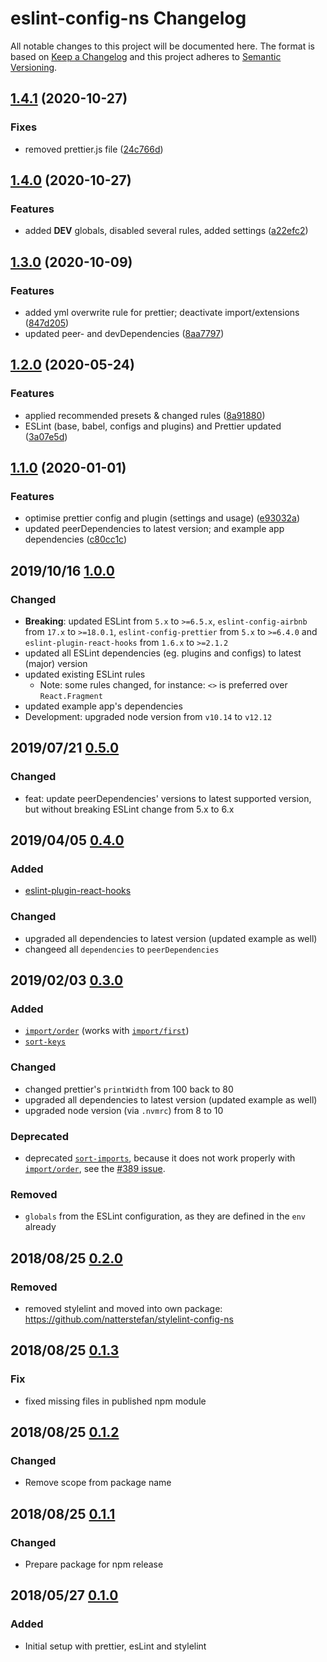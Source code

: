 # eslint-config-ns Changelog

All notable changes to this project will be documented here. The format is based
on [Keep a Changelog](http://keepachangelog.com/en/1.0.0/) and this project
adheres to [Semantic Versioning](http://semver.org/spec/v2.0.0.html).


## [1.4.1](https://github.com/natterstefan/eslint-config-ns/compare/v1.4.0...v1.4.1) (2020-10-27)


### Fixes

* removed prettier.js file ([24c766d](https://github.com/natterstefan/eslint-config-ns/commit/24c766d4cbf50a3107b487049a627283125495b2))

## [1.4.0](https://github.com/natterstefan/eslint-config-ns/compare/v1.3.0...v1.4.0) (2020-10-27)


### Features

* added __DEV__ globals, disabled several rules, added settings ([a22efc2](https://github.com/natterstefan/eslint-config-ns/commit/a22efc2bfd6a5bfce362848552be24c2060ef472))

## [1.3.0](https://github.com/natterstefan/eslint-config-ns/compare/v1.2.0...v1.3.0) (2020-10-09)


### Features

* added yml overwrite rule for prettier; deactivate import/extensions ([847d205](https://github.com/natterstefan/eslint-config-ns/commit/847d205bbaa0d82dbaa39e8bf9fcf0bf062e4db9))
* updated peer- and devDependencies ([8aa7797](https://github.com/natterstefan/eslint-config-ns/commit/8aa779741f0be034edec40be694802068c054dd8))

## [1.2.0](https://github.com/natterstefan/eslint-config-ns/compare/v1.1.0...v1.2.0) (2020-05-24)


### Features

* applied recommended presets & changed rules ([8a91880](https://github.com/natterstefan/eslint-config-ns/commit/8a91880c395c89a631dde7fb9b249197f6f75190))
* ESLint (base, babel, configs and plugins) and Prettier updated ([3a07e5d](https://github.com/natterstefan/eslint-config-ns/commit/3a07e5df9676f619d873e001ba384e85f75aa168))

## [1.1.0](https://github.com/natterstefan/eslint-config-ns/compare/v1.0.0...v1.1.0) (2020-01-01)

### Features

- optimise prettier config and plugin (settings and usage) ([e93032a](https://github.com/natterstefan/eslint-config-ns/commit/e93032aa6aeb06f0c83c1cf27ab1bbe6e8c18d32))
- updated peerDependencies to latest version; and example app dependencies ([c80cc1c](https://github.com/natterstefan/eslint-config-ns/commit/c80cc1c14f164d61eaec644f8534d9c9a32bb354))

## 2019/10/16 [1.0.0][10]

### Changed

- **Breaking**: updated ESLint from `5.x` to `>=6.5.x`, `eslint-config-airbnb`
  from `17.x` to `>=18.0.1`, `eslint-config-prettier` from `5.x` to `>=6.4.0`
  and `eslint-plugin-react-hooks` from `1.6.x` to `>=2.1.2`
- updated all ESLint dependencies (eg. plugins and configs) to latest (major)
  version
- updated existing ESLint rules
  - Note: some rules changed, for instance: `<>` is preferred over
    `React.Fragment`
- updated example app's dependencies
- Development: upgraded node version from `v10.14` to `v12.12`

## 2019/07/21 [0.5.0][9]

### Changed

- feat: update peerDependencies' versions to latest supported version, but
  without breaking ESLint change from 5.x to 6.x

## 2019/04/05 [0.4.0][8]

### Added

- [eslint-plugin-react-hooks](https://www.npmjs.com/package/eslint-plugin-react-hooks)

### Changed

- upgraded all dependencies to latest version (updated example as well)
- changeed all `dependencies` to `peerDependencies`

## 2019/02/03 [0.3.0][7]

### Added

- [`import/order`](https://github.com/benmosher/eslint-plugin-import/blob/master/docs/rules/order.md)
  (works with [`import/first`](https://github.com/benmosher/eslint-plugin-import/blob/master/docs/rules/first.md))
- [`sort-keys`](https://eslint.org/docs/rules/sort-keys)

### Changed

- changed prettier's `printWidth` from 100 back to 80
- upgraded all dependencies to latest version (updated example as well)
- upgraded node version (via `.nvmrc`) from 8 to 10

### Deprecated

- deprecated [`sort-imports`](https://eslint.org/docs/rules/sort-imports), because
  it does not work properly with [`import/order`](https://github.com/benmosher/eslint-plugin-import/blob/master/docs/rules/order.md),
  see the [#389 issue](https://github.com/benmosher/eslint-plugin-import/issues/389).

### Removed

- `globals` from the ESLint configuration, as they are defined in the `env` already

## 2018/08/25 [0.2.0][6]

### Removed

- removed stylelint and moved into own package: https://github.com/natterstefan/stylelint-config-ns

## 2018/08/25 [0.1.3][5]

### Fix

- fixed missing files in published npm module

## 2018/08/25 [0.1.2][4]

### Changed

- Remove scope from package name

## 2018/08/25 [0.1.1][3]

### Changed

- Prepare package for npm release

## 2018/05/27 [0.1.0][2]

### Added

- Initial setup with prettier, esLint and stylelint

[2]: https://github.com/natterstefan/eslint-config-ns/releases/tag/v0.1.0
[3]: https://github.com/natterstefan/eslint-config-ns/releases/tag/v0.1.1
[4]: https://github.com/natterstefan/eslint-config-ns/releases/tag/v0.1.2
[5]: https://github.com/natterstefan/eslint-config-ns/releases/tag/v0.1.3
[6]: https://github.com/natterstefan/eslint-config-ns/releases/tag/v0.2.0
[7]: https://github.com/natterstefan/eslint-config-ns/releases/tag/v0.3.0
[8]: https://github.com/natterstefan/eslint-config-ns/releases/tag/v0.4.0
[9]: https://github.com/natterstefan/eslint-config-ns/releases/tag/v0.5.0
[10]: https://github.com/natterstefan/eslint-config-ns/releases/tag/v1.0.0
